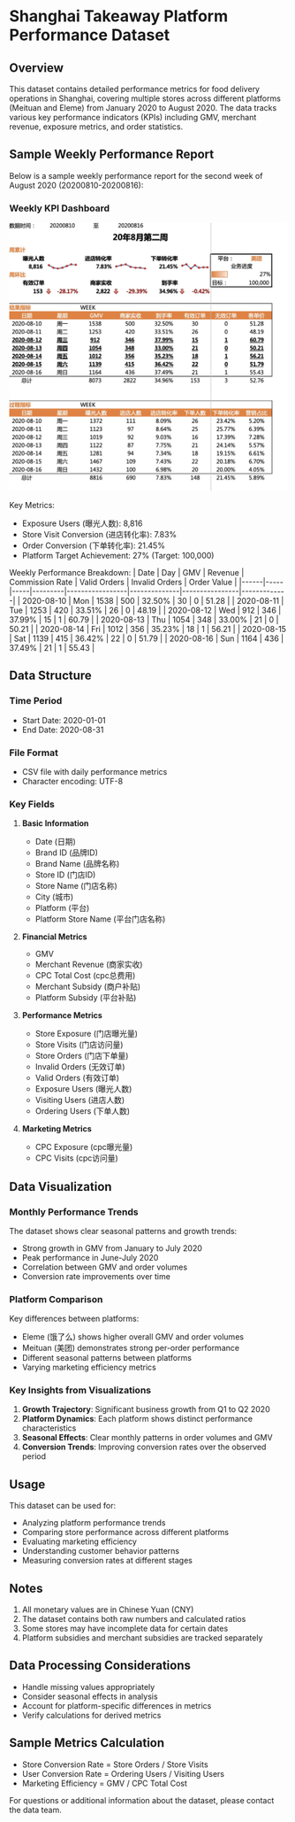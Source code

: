 # Shanghai Takeaway Platform Performance Dataset

## Overview
This dataset contains detailed performance metrics for food delivery operations in Shanghai, covering multiple stores across different platforms (Meituan and Eleme) from January 2020 to August 2020. The data tracks various key performance indicators (KPIs) including GMV, merchant revenue, exposure metrics, and order statistics.

## Sample Weekly Performance Report
Below is a sample weekly performance report for the second week of August 2020 (20200810-20200816):

### Weekly KPI Dashboard
![Weekly Performance Dashboard](weekly_report.jpeg)

Key Metrics:
- Exposure Users (曝光人数): 8,816
- Store Visit Conversion (进店转化率): 7.83%
- Order Conversion (下单转化率): 21.45%
- Platform Target Achievement: 27% (Target: 100,000)

Weekly Performance Breakdown:
| Date | Day | GMV | Revenue | Commission Rate | Valid Orders | Invalid Orders | Order Value |
|------|-----|-----|---------|-----------------|--------------|----------------|-------------|
| 2020-08-10 | Mon | 1538 | 500 | 32.50% | 30 | 0 | 51.28 |
| 2020-08-11 | Tue | 1253 | 420 | 33.51% | 26 | 0 | 48.19 |
| 2020-08-12 | Wed | 912 | 346 | 37.99% | 15 | 1 | 60.79 |
| 2020-08-13 | Thu | 1054 | 348 | 33.00% | 21 | 0 | 50.21 |
| 2020-08-14 | Fri | 1012 | 356 | 35.23% | 18 | 1 | 56.21 |
| 2020-08-15 | Sat | 1139 | 415 | 36.42% | 22 | 0 | 51.79 |
| 2020-08-16 | Sun | 1164 | 436 | 37.49% | 21 | 1 | 55.43 |

## Data Structure

### Time Period
- Start Date: 2020-01-01
- End Date: 2020-08-31

### File Format
- CSV file with daily performance metrics
- Character encoding: UTF-8

### Key Fields
1. **Basic Information**
   - Date (日期)
   - Brand ID (品牌ID)
   - Brand Name (品牌名称)
   - Store ID (门店ID)
   - Store Name (门店名称)
   - City (城市)
   - Platform (平台)
   - Platform Store Name (平台门店名称)

2. **Financial Metrics**
   - GMV
   - Merchant Revenue (商家实收)
   - CPC Total Cost (cpc总费用)
   - Merchant Subsidy (商户补贴)
   - Platform Subsidy (平台补贴)

3. **Performance Metrics**
   - Store Exposure (门店曝光量)
   - Store Visits (门店访问量)
   - Store Orders (门店下单量)
   - Invalid Orders (无效订单)
   - Valid Orders (有效订单)
   - Exposure Users (曝光人数)
   - Visiting Users (进店人数)
   - Ordering Users (下单人数)

4. **Marketing Metrics**
   - CPC Exposure (cpc曝光量)
   - CPC Visits (cpc访问量)

## Data Visualization

### Monthly Performance Trends
The dataset shows clear seasonal patterns and growth trends:
- Strong growth in GMV from January to July 2020
- Peak performance in June-July 2020
- Correlation between GMV and order volumes
- Conversion rate improvements over time

### Platform Comparison
Key differences between platforms:
- Eleme (饿了么) shows higher overall GMV and order volumes
- Meituan (美团) demonstrates strong per-order performance
- Different seasonal patterns between platforms
- Varying marketing efficiency metrics

### Key Insights from Visualizations
1. **Growth Trajectory**: Significant business growth from Q1 to Q2 2020
2. **Platform Dynamics**: Each platform shows distinct performance characteristics
3. **Seasonal Effects**: Clear monthly patterns in order volumes and GMV
4. **Conversion Trends**: Improving conversion rates over the observed period

## Usage
This dataset can be used for:
- Analyzing platform performance trends
- Comparing store performance across different platforms
- Evaluating marketing efficiency
- Understanding customer behavior patterns
- Measuring conversion rates at different stages

## Notes
1. All monetary values are in Chinese Yuan (CNY)
2. The dataset contains both raw numbers and calculated ratios
3. Some stores may have incomplete data for certain dates
4. Platform subsidies and merchant subsidies are tracked separately

## Data Processing Considerations
- Handle missing values appropriately
- Consider seasonal effects in analysis
- Account for platform-specific differences in metrics
- Verify calculations for derived metrics

## Sample Metrics Calculation
- Store Conversion Rate = Store Orders / Store Visits
- User Conversion Rate = Ordering Users / Visiting Users
- Marketing Efficiency = GMV / CPC Total Cost

For questions or additional information about the dataset, please contact the data team.
